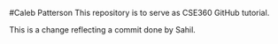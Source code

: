 #Caleb Patterson
This repository is to serve as CSE360 GitHub tutorial.

This is a change reflecting a commit done by Sahil.
